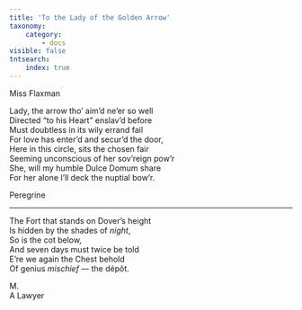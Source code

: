 ```yaml
---
title: 'To the Lady of the Golden Arrow'
taxonomy:
    category:
        - docs
visible: false
tntsearch:
    index: true
---
```


<div class="author">Miss Flaxman</div>

Lady, the arrow tho’ aim’d ne’er so well  
Directed “to his Heart” enslav’d before  
Must doubtless in its wily errand fail  
For love has enter’d and secur’d the door,  
Here in this circle, sits the chosen fair  
Seeming unconscious of her sov’reign pow’r  
She, will my humble Dulce Domum share  
For her alone I’ll deck the nuptial bow’r.  
  
Peregrine  

---
  
The Fort that stands on Dover’s height  
Is hidden by the shades of *night*,  
So is the cot below,  
And seven days must twice be told  
E’re we again the Chest behold  
Of genius *mischief* — the dépôt.  
  
M.  
A Lawyer